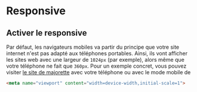 # Responsive

## Activer le responsive

Par défaut, les navigateurs mobiles va partir du principe que votre site internet n'est pas adapté aux téléphones portables. Ainsi, ils vont afficher les sites web avec une largeur de `1024px` (par exemple), alors même que votre téléphone ne fait que `360px`. Pour un exemple concret, vous pouvez visiter [le site de majorette](https://www.majorette.com/fr/accueil/) avec votre téléphone ou avec le mode mobile de 

```html
<meta name="viewport" content="width=device-width,initial-scale=1">
```
<!--stackedit_data:
eyJoaXN0b3J5IjpbNDQ1MjYzOTU5LDExNDI1ODk5MjEsLTMzND
k2MjE2XX0=
-->